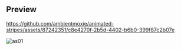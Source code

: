 ## Preview

https://github.com/ambientmoxie/animated-stripes/assets/87242351/c8e4270f-2b5d-4402-b6b0-399f87c2b07e

![as01](https://github.com/ambientmoxie/animated-stripes/assets/87242351/25607d35-4992-4a67-a614-e5ad171c161a)
